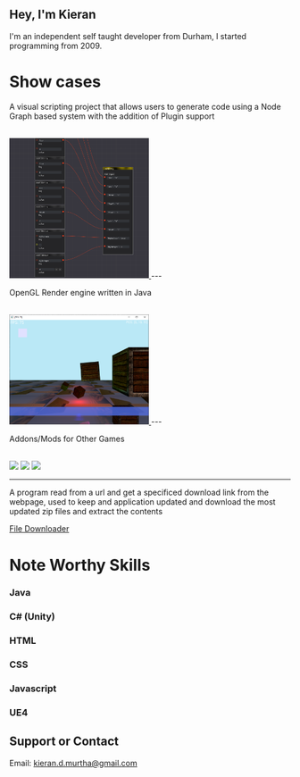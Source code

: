 ## Hey, I'm Kieran

I'm an independent self taught developer from Durham, I started programming from 2009.

# Show cases

A visual scripting project that allows users to generate code using a Node Graph based system with the addition of Plugin support

<br>
<a href="https://github.com/blockout22/VisualScripting">
<img src="https://raw.githubusercontent.com/blockout22/VisualScripting/12c3c7205917f5ad37c2ffd0ec4211626304e073/Images/example5.png" width="250">
</a>
---

OpenGL Render engine written in Java

<br>
<a href="https://github.com/blockout22/DotJ">
<img src="https://raw.githubusercontent.com/blockout22/DotJ/6b5e309c71fa7df396c051cfdbf4685b3aadc831/Images/testScene-19.12.2021.png" width="250">
<a/>
  ---
  
Addons/Mods for Other Games
  
  <br>
  <a href="https://github.com/blockout22/MiniMap"><img src="https://cdn.discordapp.com/attachments/701161301732229121/720300109358694400/unknown.png" width="150"></a>
  <a href="https://github.com/blockout22/ItemSpawner"><img src="https://cdn.discordapp.com/attachments/701161301732229121/832357385107537940/unknown.png" width="170"></a>
  <a href="https://github.com/blockout22/StorageTeleporter"><img src="https://media.discordapp.net/attachments/701161301732229121/709217040669343857/unknown.png" width="290"></a>
  
  ---
  A program read from a url and get a specificed download link from the webpage, used to keep and application updated and download the most updated zip files and extract the contents
  
  [File Downloader](https://github.com/blockout22/File-Downloader/blob/master/Update/src/Update.java)

# Note Worthy Skills

### Java
### C# (Unity)
### HTML
### CSS
### Javascript
### UE4

## Support or Contact

Email: kieran.d.murtha@gmail.com
